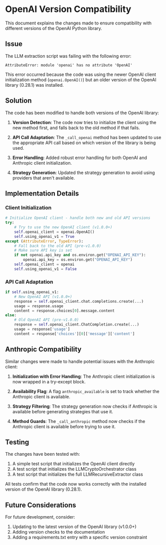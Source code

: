 # OpenAI Version Compatibility

This document explains the changes made to ensure compatibility with different versions of the OpenAI Python library.

## Issue

The LLM extraction script was failing with the following error:

```
AttributeError: module 'openai' has no attribute 'OpenAI'
```

This error occurred because the code was using the newer OpenAI client initialization method (`openai.OpenAI()`) but an older version of the OpenAI library (0.28.1) was installed.

## Solution

The code has been modified to handle both versions of the OpenAI library:

1. **Version Detection**: The code now tries to initialize the client using the new method first, and falls back to the old method if that fails.

2. **API Call Adaptation**: The `_call_openai` method has been updated to use the appropriate API call based on which version of the library is being used.

3. **Error Handling**: Added robust error handling for both OpenAI and Anthropic client initialization.

4. **Strategy Generation**: Updated the strategy generation to avoid using providers that aren't available.

## Implementation Details

### Client Initialization

```python
# Initialize OpenAI client - handle both new and old API versions
try:
    # Try to use the new OpenAI client (v1.0.0+)
    self.openai_client = openai.OpenAI()
    self.using_openai_v1 = True
except (AttributeError, TypeError):
    # Fall back to the old API (pre-v1.0.0)
    # Make sure API key is set
    if not openai.api_key and os.environ.get("OPENAI_API_KEY"):
        openai.api_key = os.environ.get("OPENAI_API_KEY")
    self.openai_client = openai
    self.using_openai_v1 = False
```

### API Call Adaptation

```python
if self.using_openai_v1:
    # New OpenAI API (v1.0.0+)
    response = self.openai_client.chat.completions.create(...)
    usage = response.usage
    content = response.choices[0].message.content
else:
    # Old OpenAI API (pre-v1.0.0)
    response = self.openai_client.ChatCompletion.create(...)
    usage = response['usage']
    content = response['choices'][0]['message']['content']
```

## Anthropic Compatibility

Similar changes were made to handle potential issues with the Anthropic client:

1. **Initialization with Error Handling**: The Anthropic client initialization is now wrapped in a try-except block.

2. **Availability Flag**: A flag `anthropic_available` is set to track whether the Anthropic client is available.

3. **Strategy Filtering**: The strategy generation now checks if Anthropic is available before generating strategies that use it.

4. **Method Guards**: The `_call_anthropic` method now checks if the Anthropic client is available before trying to use it.

## Testing

The changes have been tested with:

1. A simple test script that initializes the OpenAI client directly
2. A test script that initializes the LLMCryptoOrchestrator class
3. A test script that initializes the full LLMRecursiveExtractor class

All tests confirm that the code now works correctly with the installed version of the OpenAI library (0.28.1).

## Future Considerations

For future development, consider:

1. Updating to the latest version of the OpenAI library (v1.0.0+)
2. Adding version checks to the documentation
3. Adding a requirements.txt entry with a specific version constraint